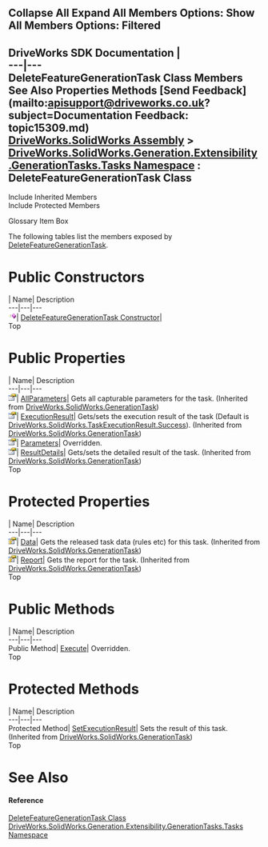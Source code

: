Collapse All Expand All Members Options: Show All  Members Options: Filtered   
---  
DriveWorks SDK Documentation  |   
---|---  
DeleteFeatureGenerationTask Class Members   
See Also Properties Methods [Send Feedback](mailto:apisupport@driveworks.co.uk?subject=Documentation Feedback: topic15309.md)  
[DriveWorks.SolidWorks Assembly](topic13342.md) > [DriveWorks.SolidWorks.Generation.Extensibility.GenerationTasks.Tasks Namespace](topic15301.md) : DeleteFeatureGenerationTask Class  
---  
  
Include Inherited Members    
Include Protected Members  


Glossary Item Box

The following tables list the members exposed by [DeleteFeatureGenerationTask](topic15309.md).

# Public Constructors

| Name| Description  
---|---|---  
![Public Constructor](dotnetimages/publicConstructor.gif)| [DeleteFeatureGenerationTask Constructor](topic15315.md)|   
Top

# Public Properties

| Name| Description  
---|---|---  
![Public Property](dotnetimages/publicProperty.gif)| [AllParameters](topic13687.md)| Gets all capturable parameters for the task. (Inherited from [DriveWorks.SolidWorks.GenerationTask](topic13678.md))  
![Public Property](dotnetimages/publicProperty.gif)| [ExecutionResult](topic13689.md)| Gets/sets the execution result of the task (Default is [DriveWorks.SolidWorks.TaskExecutionResult.Success](topic13454.md)). (Inherited from [DriveWorks.SolidWorks.GenerationTask](topic13678.md))  
![Public Property](dotnetimages/publicProperty.gif)| [Parameters](topic15317.md)| Overridden.   
![Public Property](dotnetimages/publicProperty.gif)| [ResultDetails](topic13692.md)| Gets/sets the detailed result of the task. (Inherited from [DriveWorks.SolidWorks.GenerationTask](topic13678.md))  
Top

# Protected Properties

| Name| Description  
---|---|---  
![Protected Property](dotnetimages/protectedProperty.gif)| [Data](topic13688.md)| Gets the released task data (rules etc) for this task. (Inherited from [DriveWorks.SolidWorks.GenerationTask](topic13678.md))  
![Protected Property](dotnetimages/protectedProperty.gif)| [Report](topic13691.md)| Gets the report for the task. (Inherited from [DriveWorks.SolidWorks.GenerationTask](topic13678.md))  
Top

# Public Methods

| Name| Description  
---|---|---  
Public Method| [Execute](topic15316.md)| Overridden.   
Top

# Protected Methods

| Name| Description  
---|---|---  
Protected Method| [SetExecutionResult](topic13686.md)| Sets the result of this task. (Inherited from [DriveWorks.SolidWorks.GenerationTask](topic13678.md))  
Top

# See Also

#### Reference

[DeleteFeatureGenerationTask Class](topic15309.md)   
[DriveWorks.SolidWorks.Generation.Extensibility.GenerationTasks.Tasks Namespace](topic15301.md)


